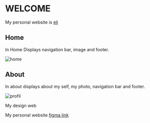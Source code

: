 # WELCOME

My personal website is [eli](eli.com)

## Home

In Home Displays navigation bar, image and footer.

![home](C:\Users\ELISA\OneDrive\Dokumen\pelatihan\home.png)

## About

In about displays about my self, my photo, navigation bar and footer.

![profil](C:\Users\ELISA\OneDrive\Dokumen\pelatihan\profil.png)

My design web

My personal website [figma link](https://www.figma.com/file/Tm3XTIoVJI4JZ35OI9WUeZ/Untitled?type=design&node-id=0%3A1&mode=design&t=mAnDJx09ZDcj4INU-1)
